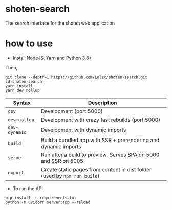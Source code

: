 # shoten-search

The search interface for the shoten web application

# how to use

- Install NodeJS, Yarn and Python 3.8+

Then,
```
git clone --depth=1 https://github.com/Lulzx/shoten-search.git
cd shoten-search
yarn install
yarn dev:nollup
```


| Syntax           | Description                                                                       |
|------------------|-----------------------------------------------------------------------------------|
| `dev`            | Development (port 5000)                                                           |
| `dev:nollup`     | Development with crazy fast rebuilds (port 5000)                                  |
| `dev-dynamic`    | Development with dynamic imports                                                  |
| `build`          | Build a bundled app with SSR + prerendering and dynamic imports                   |
| `serve`          | Run after a build to preview. Serves SPA on 5000 and SSR on 5005                  |
| `export`         | Create static pages from content in dist folder (used by `npm run build`)         |


- To run the API

```
pip install -r requirements.txt
python -m uvicorn server:app --reload
```
